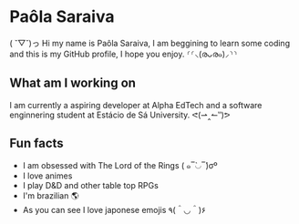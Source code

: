 # Paôla Saraiva
( ˘▽˘)っ
Hi my name is Paôla Saraiva, I am beggining to learn some coding and this is my GitHub profile, I hope you enjoy.  ⸂⸂⸜(രᴗര๑)⸝⸃⸃
 ## What am I working on 
I am currently a aspiring developer at Alpha EdTech and a software enginnering student at Estácio de Sá University. ᕙ(⇀‸↼‶)ᕗ
## Fun facts 
- I am obsessed with The Lord of the Rings ( ๑‾̀◡‾́)σº
- I love animes 
- I play D&D and other table top RPGs
- I'm brazilian 🌎
- As you can see I love japonese emojis ٩(＾◡＾)۶

